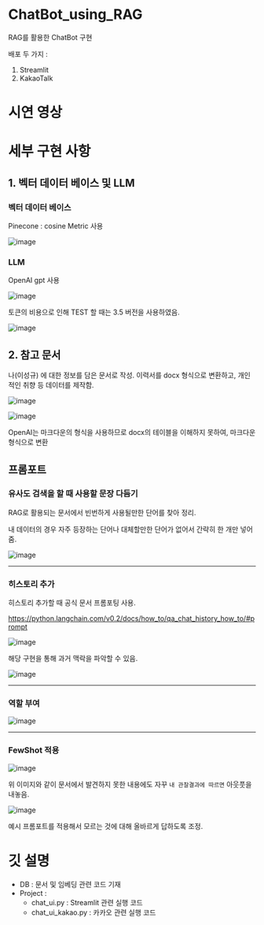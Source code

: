 # ChatBot_using_RAG

RAG를 활용한 ChatBot 구현

배포 두 가지 :
1. Streamlit
2. KakaoTalk

# 시연 영상

# 세부 구현 사항

## 1. 벡터 데이터 베이스 및 LLM

### 벡터 데이터 베이스 
Pinecone : cosine Metric 사용

![image](https://github.com/user-attachments/assets/c5594df6-0bd1-454b-a613-2afa26ecd6d3)

### LLM 

OpenAI gpt 사용 

![image](https://github.com/user-attachments/assets/109c07e9-ff8d-4549-af34-5be3ce1708b7)

토큰의 비용으로 인해 TEST 할 때는 3.5 버전을 사용하였음.

![image](https://github.com/user-attachments/assets/ba5397cc-a865-41a7-ad2f-043994617bb3)


## 2. 참고 문서

나(이성규) 에 대한 정보를 담은 문서로 작성. 이력서를 docx 형식으로 변환하고, 개인적인 취향 등 데이터를 제작함.

![image](https://github.com/user-attachments/assets/c2673781-e8c2-419b-bb29-b03a6eaabd2a)

![image](https://github.com/user-attachments/assets/a73f5b9a-6445-4476-b23e-346359508ce3)

OpenAI는 마크다운의 형식을 사용하므로 docx의 테이블을 이해하지 못하여, 마크다운 형식으로 변환

## 프롬포트

### 유사도 검색을 할 때 사용할 문장 다듬기 

RAG로 활용되는 문서에서 빈번하게 사용될만한 단어를 찾아 정리.

내 데이터의 경우 자주 등장하는 단어나 대체할만한 단어가 없어서 간략히 한 개만 넣어줌.

![image](https://github.com/user-attachments/assets/b186ed06-9d86-4106-9e70-64f712d95bee)

------------------

### 히스토리 추가

히스토리 추가할 때 공식 문서 프롬포팅 사용.

https://python.langchain.com/v0.2/docs/how_to/qa_chat_history_how_to/#prompt

![image](https://github.com/user-attachments/assets/47c46fe8-031d-4fd3-9aeb-35301b837121)

해당 구현을 통해 과거 맥락을 파악할 수 있음.

![image](https://github.com/user-attachments/assets/6051f931-8889-4db3-8aa6-2c67974a6307)


------------------
### 역할 부여

![image](https://github.com/user-attachments/assets/f7a4e7aa-d35f-40bf-b92f-c4aa8a089ebf)

-------------------
### FewShot 적용

![image](https://github.com/user-attachments/assets/ccc1df26-26b5-41a7-8248-54a1ab722180)

위 이미지와 같이 문서에서 발견하지 못한 내용에도 자꾸 ``내 관찰결과에 따르면`` 아웃풋을 내놓음.

![image](https://github.com/user-attachments/assets/43ce3b14-5a5c-4b80-865a-125b4ba90d0f)

예시 프롬포트를 적용해서 모르는 것에 대해 올바르게 답하도록 조정.



# 깃 설명

- DB : 문서 및 임베딩 관련 코드 기재
- Project :
  - chat_ui.py : Streamlit 관련 실행 코드
  - chat_ui_kakao.py : 카카오 관련 실행 코드
